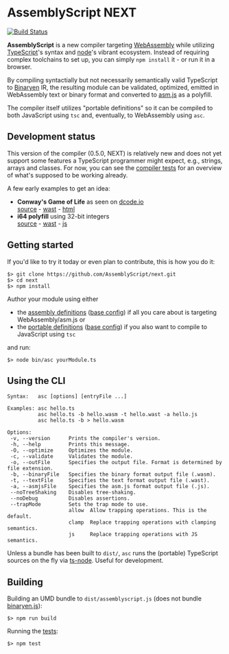 AssemblyScript NEXT
===================

[![Build Status](https://travis-ci.org/AssemblyScript/next.svg?branch=master)](https://travis-ci.org/AssemblyScript/next)

**AssemblyScript** is a new compiler targeting [WebAssembly](http://webassembly.org) while utilizing [TypeScript](http://www.typescriptlang.org)'s syntax and [node](https://nodejs.org)'s vibrant ecosystem. Instead of requiring complex toolchains to set up, you can simply `npm install` it - or run it in a browser.

By compiling syntactially but not necessarily semantically valid TypeScript to [Binaryen](https://github.com/WebAssembly/binaryen) IR, the resulting module can be validated, optimized, emitted in WebAssembly text or binary format and converted to [asm.js](http://asmjs.org) as a polyfill.

The compiler itself utilizes "portable definitions" so it can be compiled to both JavaScript using `tsc` and, eventually, to WebAssembly using `asc`.

Development status
------------------

This version of the compiler (0.5.0, NEXT) is relatively new and does not yet support some features a TypeScript programmer might expect, e.g., strings, arrays and classes. For now, you can see the [compiler tests](https://github.com/AssemblyScript/next/tree/master/tests/compiler) for an overview of what's supposed to be working already.

A few early examples to get an idea:

* **Conway's Game of Life** as seen on [dcode.io](http://dcode.io)<br />
  [source](./examples/game-of-life/assembly/game-of-life.ts) - [wast](./examples/game-of-life/assembly/game-of-life.optimized.wast) - [html](./examples/game-of-life/game-of-life.html)
* **i64 polyfill** using 32-bit integers<br />
  [source](./examples/i64-polyfill/assembly/i64.ts) - [wast](./examples/i64-polyfill/assembly/i64.optimized.wast) - [js](./examples/i64-polyfill/index.js)

Getting started
---------------

If you'd like to try it today or even plan to contribute, this is how you do it:

```
$> git clone https://github.com/AssemblyScript/next.git
$> cd next
$> npm install
```

Author your module using either

* the [assembly definitions](./std/assembly.d.ts) ([base config](./std/assembly.json)) if all you care about is targeting WebAssembly/asm.js or
* the [portable definitions](./std/portable.d.ts) ([base config](./std/portable.json)) if you also want to compile to JavaScript using `tsc`

and run:

```
$> node bin/asc yourModule.ts
```

Using the CLI
-------------

```
Syntax:   asc [options] [entryFile ...]

Examples: asc hello.ts
          asc hello.ts -b hello.wasm -t hello.wast -a hello.js
          asc hello.ts -b > hello.wasm

Options:
 -v, --version      Prints the compiler's version.
 -h, --help         Prints this message.
 -O, --optimize     Optimizes the module.
 -c, --validate     Validates the module.
 -o, --outFile      Specifies the output file. Format is determined by file extension.
 -b, --binaryFile   Specifies the binary format output file (.wasm).
 -t, --textFile     Specifies the text format output file (.wast).
 -a, --asmjsFile    Specifies the asm.js format output file (.js).
 --noTreeShaking    Disables tree-shaking.
 --noDebug          Disables assertions.
 --trapMode         Sets the trap mode to use.
                    allow  Allow trapping operations. This is the default.
                    clamp  Replace trapping operations with clamping semantics.
                    js     Replace trapping operations with JS semantics.
```

Unless a bundle has been built to `dist/`, `asc` runs the (portable) TypeScript sources on the fly via [ts-node](https://www.npmjs.com/package/ts-node). Useful for development.

Building
--------

Building an UMD bundle to `dist/assemblyscript.js` (does not bundle [binaryen.js](https://github.com/AssemblyScript/binaryen.js)):

```
$> npm run build
```

Running the [tests](./tests):

```
$> npm test
```
